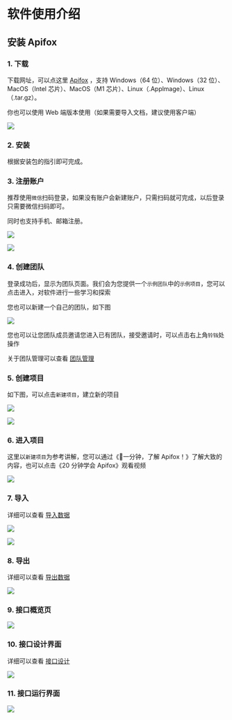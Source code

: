 # 软件使用介绍

## 安装 Apifox

###  1. 下载

下载网址，可以点这里 [Apifox](https://www.apifox.cn/) ，支持 Windows（64 位）、Windows（32 位）、MacOS（Intel 芯片）、MacOS（M1 芯片）、Linux（.Applmage）、Linux（.tar.gz）。

你也可以使用 Web 端版本使用（如果需要导入文档，建议使用客户端）

![](../../assets/img/introduce/introduce-4.png)

###  2. 安装

根据安装包的指引即可完成。

###  3. 注册账户

推荐使用`微信`扫码登录，如果没有账户会新建账户，只需扫码就可完成，以后登录只需要微信扫码即可。

同时也支持手机、邮箱注册。

![](../../assets/img/introduce/introduce-5-1.png)

![](../../assets/img/introduce/introduce-5-2.png)


###  4. 创建团队

登录成功后，显示为团队页面。我们会为您提供一个`示例团队`中的`示例项目`，您可以点击进入，对软件进行一些学习和探索

您也可以新建一个自己的团队，如下图

![](../../assets/img/introduce/introduce-6.png)

您也可以让您团队成员邀请您进入已有团队，接受邀请时，可以点击右上角`铃铛`处操作

关于团队管理可以查看 [团队管理](../team/team-manage/) 

###  5. 创建项目

如下图，可以点击`新建项目`，建立新的项目

![](../../assets/img/introduce/introduce-7.png)

![](../../assets/img/introduce/introduce-8.png)

###  6. 进入项目

这里以`新建项目`为参考讲解，您可以通过《🦊一分钟，了解 Apifox！》了解大致的内容，也可以点击《20 分钟学会 Apifox》观看视频

![](../../assets/img/introduce/introduce-9.png)

###  7. 导入

详细可以查看 [导入数据](../import/) 

![](../../assets/img/introduce/introduce-10.png)

![](../../assets/img/introduce/introduce-11.png)

###  8. 导出

详细可以查看 [导出数据](../export/) 

![](../../assets/img/introduce/introduce-12.png)

###  9. 接口概览页

![](../../assets/img/introduce/introduce-1.png)

###  10. 接口设计界面

详细可以查看 [接口设计](../api-manage/api-design/) 

![](../../assets/img/introduce/introduce-2.png)

###  11. 接口运行界面

![](../../assets/img/introduce/introduce-3.png)

